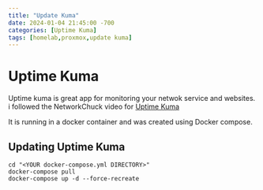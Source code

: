 ```yaml
---
title: "Update Kuma"
date: 2024-01-04 21:45:00 -700
categories: [Uptime Kuma]
tags: [homelab,proxmox,update kuma]
---
```


# Uptime Kuma

Uptime kuma is great app for monitoring your netwok service and websites. i followed the NetworkChuck video for [Uptime Kuma](https://www.youtube.com/watch?v=DbF96IHOZig&t=263s)

It is running in a docker container and was created using Docker compose. 

## Updating Uptime Kuma
```shell
cd "<YOUR docker-compose.yml DIRECTORY>"
docker-compose pull
docker-compose up -d --force-recreate
```
